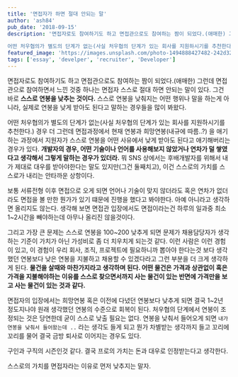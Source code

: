 ```yaml
---
title: '면접자가 하면 절대 안되는 말'
author: 'ash84'
pub_date: '2018-09-15'
description: '면접자로도 참여하기도 하고 면접관으로도 참여하는 짬이 되었다.(애매한) 그런데 면접관으로 참여하면서 느낀 것중 하나는 면접자 스스로 절대 하면 안되는 말이 있다. 그건 바로 **스스로 연봉을 낮추는 것이다.** 스스로 연봉을 낮춰지는 어떤 행위나 말을 하는게 아니라, 실제로 연봉을 낮게 받아도 된다고 말하는 경우들을 많이 봐왔다. 

어떤 처우협의가 별도의 단계가 없는(사실 처우협의 단계가 있는 회사를 지원하시기를 추천한다.) 경우 더 그런데 면접과정에서 현재 연봉과 희망연봉(내규에 따름..?) 을 애기하는 과정에서 지원자가 스스로'
featured_image: 'https://images.unsplash.com/photo-1494888427482-242d32babc0b?ixlib=rb-0.3.5&ixid=eyJhcHBfaWQiOjEyMDd9&s=a689c51340e923fd138d8f3b5f578110&auto=format&fit=crop&w=1650&q=80'
tags: ['essay', 'develper', 'recruiter', 'Developer']
---
```


면접자로도 참여하기도 하고 면접관으로도 참여하는 짬이 되었다.(애매한) 그런데 면접관으로 참여하면서 느낀 것중 하나는 면접자 스스로 절대 하면 안되는 말이 있다. 그건 바로 **스스로 연봉을 낮추는 것이다.** 스스로 연봉을 낮춰지는 어떤 행위나 말을 하는게 아니라, 실제로 연봉을 낮게 받아도 된다고 말하는 경우들을 많이 봐왔다. 

어떤 처우협의가 별도의 단계가 없는(사실 처우협의 단계가 있는 회사를 지원하시기를 추천한다.) 경우 더 그런데 면접과정에서 현재 연봉과 희망연봉(내규에 따름..?) 을 애기하는 과정에서 지원자가 스스로 연봉을 어떤 사유에서 낮게 받아도 된다고 애기해버리는 경우가 있다. **개발자의 경우, 어떤 기술이나 언어를 사용해보지 않았거나 연차가 덜 쌓였다고 생각해서 그렇게 말하는 경우가 있더라.** 뭐 SNS 상에서는 후배개발자를 위해서 내가 제대로 대우를 받아야한다는 말도 있지만(그건 둘째치고), 이건 스스로의 가치를 스스로가 내리는 안타까운 상항이다. 

보통 서류전형 이후 면접으로 오게 되면 언어나 기술이 맞지 않더라도 혹은 연차가 없더라도 면접을 볼 만한 뭔가가 있기 떄문에 진행을 했다고 봐야한다. 아예 아니라고 생각하면 올리지도 않는다. 생각해 보면 면접관 입장에서도 면접이라는건 하루의 일과중 최소 1~2시간을 빼야하는데 아무나 올리진 않을것이다.

그리고 가장 큰 문제는 스스로 연봉을 100~200 낮추게 되면 문제가 채용담당자가 생각하는 기준이 가치가 아닌 가성비로 좀 더 치우치게 되는것 같다. 이런 사람은 이런 경험이 있고, 이 경험이 우리 회사, 조직, 프로젝트에 필요하니까 뽑아야 한다는것 보다 생각했던 연봉보다 낮은 연봉을 지불하고 채용할 수 있겠다라고 그런 부분을 더 크게 생각하게 된다. **물건을 살때와 마찬가지라고 생각하며 된다. 어떤 물건은 가격과 상관없이 혹은 가격을 지불해야하는 이유를 스스로 찾으면서까지 사는 물건이 있는 반면에 가격만을 보고 사는 물건이 있는 것과 같다.**

면접자의 입장에서는 희망연봉 혹은 이전에 다녔던 연봉보다 낮추게 되면 결국 1~2년 정도지나야 원래 생각했던 연봉의 수준으로 회복이 된다. 처우협의 단계에서 연봉이 조정되는 것은 당연한데 굳이 스스로 낮출 필요는 없다. 연봉을 낮춰서 들어오게 되면 `내가 연봉을 낮춰서 들어왔는데 ..` 라는 생각도 들게 되고 뭔가 차별받는 생각까지 들고 꼬리에 꼬리를 물어 결국 금방 퇴사로 이어지는 경우도 있다. 

구인과 구직의 시즌인것 같다. 결국 프로의 가치는 돈과 대우로 인정받는다고 생각한다. 

스스로의 가치를 면접자라는 이유로 먼저 낮추지는 말자.
